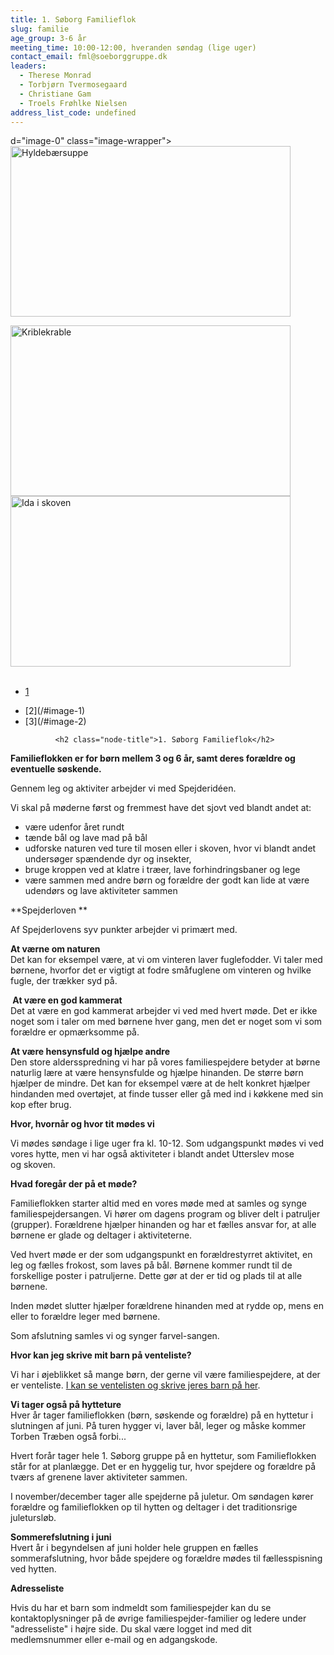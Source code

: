 ```yaml
---
title: 1. Søborg Familieflok
slug: familie
age_group: 3-6 år
meeting_time: 10:00-12:00, hveranden søndag (lige uger)
contact_email: fml@soeborggruppe.dk
leaders:
  - Therese Monrad
  - Torbjørn Tvermosegaard
  - Christiane Gam
  - Troels Frøhlke Nielsen
address_list_code: undefined
---
```

d="image-0" class="image-wrapper"><img src="http://soeborggruppe.dk/sites/soeborg.gruppe.dds.dk/files/imagecache/article-primary-picture/images/2014-08-31%2010.15.05_resized.jpg" alt="Hyldebærsuppe" title="" width="448" height="273" class="imagecache imagecache-article-primary-picture"/></div><div id="image-1" class="image-wrapper"><img src="http://soeborggruppe.dk/sites/soeborg.gruppe.dds.dk/files/imagecache/article-primary-picture/images/2014-08-31%2010.40.27_resized.jpg" alt="Kriblekrable" title="" width="448" height="273" class="imagecache imagecache-article-primary-picture"/></div><div id="image-2" class="image-wrapper"><img src="http://soeborggruppe.dk/sites/soeborg.gruppe.dds.dk/files/imagecache/article-primary-picture/images/ida%20i%20skoven.jpg" alt="Ida i skoven" title="" width="448" height="273" class="imagecache imagecache-article-primary-picture"/></div>              
              <div class="item-list"><ul id="primary-pictures-nav" class="pager"><li class="first">[1](/#image-0)</li>
<li>[2](/#image-1)</li>
<li class="last">[3](/#image-2)</li>
</ul></div>           </div>         
                    
              
              <h2 class="node-title">1. Søborg Familieflok</h2>
            
                  
      
      

**Familieflokken er&nbsp;for børn mellem 3 og 6 år, samt deres forældre og eventuelle søskende.**

Gennem leg og aktiviter arbejder vi med Spejderidéen.

Vi skal på møderne først og fremmest have det sjovt ved blandt andet at:

<ul><li>være udenfor året rundt</li><li>tænde bål og lave mad på bål</li><li>udforske naturen ved ture til mosen eller i skoven, hvor vi blandt andet undersøger spændende dyr og insekter,</li><li>bruge kroppen ved at klatre i træer, lave forhindringsbaner og lege</li><li>være sammen med andre børn og forældre der godt kan lide at være udendørs og lave aktiviteter sammen</li></ul>

**Spejderloven **

Af Spejderlovens syv punkter arbejder vi primært med.

<strong>At værne om naturen<br /></strong>Det kan for eksempel være, at vi om vinteren laver fuglefodder. Vi taler med børnene, hvorfor det er vigtigt at fodre småfuglene om vinteren&nbsp;og hvilke fugle, der trækker syd på.

**&nbsp;At være en god kammerat**<br />Det at være en god kammerat arbejder vi ved med hvert møde. Det er ikke noget som i taler om med børnene hver gang, men det er noget som vi som forældre er opmærksomme på.

<strong>At være hensynsfuld og hjælpe andre<br /></strong>Den store aldersspredning vi har på vores familiespejdere betyder at børne naturlig lære at være hensynsfulde og hjælpe hinanden. De større børn hjælper de mindre. Det kan for eksempel være at de helt konkret hjælper hindanden med overtøjet, at finde tusser eller gå med ind i køkkene med sin kop efter brug.

**Hvor, hvornår og hvor tit&nbsp;mødes vi**

Vi mødes søndage i lige uger fra kl. 10-12. Som udgangspunkt mødes vi ved vores hytte, men vi har også aktiviteter i blandt andet Utterslev mose og&nbsp;skoven.

**Hvad foregår der på et møde?**

Familieflokken starter altid med en vores møde med at samles og synge familiespejdersangen. Vi hører om dagens program&nbsp;og bliver delt i patruljer (grupper). Forældrene hjælper hinanden og har et fælles ansvar for, at alle børnene er glade og deltager i aktiviteterne.

Ved hvert møde er der som udgangspunkt en forældrestyrret aktivitet, en leg og fælles frokost, som laves på bål. Børnene kommer rundt til de forskellige poster i patruljerne. Dette gør at der er tid og plads til at alle børnene.

Inden mødet slutter&nbsp;hjælper forældrene hinanden med at rydde op, mens en eller to forældre leger med børnene.

Som afslutning samles vi og synger farvel-sangen.

**Hvor kan jeg skrive mit barn på venteliste?**

Vi har i øjeblikket så mange børn, der gerne vil være familiespejdere, at der er venteliste.&nbsp;[I kan se ventelisten og skrive jeres barn på her](venteliste).

<strong>Vi tager også på hytteture<br /></strong>Hver år tager familieflokken (børn, søskende og forældre) på en hyttetur i slutningen af juni. På turen hygger vi, laver bål, leger og måske kommer Torben Træben også forbi...

Hvert forår tager hele 1. Søborg gruppe på en hyttetur, som Familieflokken står for at planlægge. Det er en hyggelig tur, hvor spejdere og forældre på tværs af grenene laver aktiviteter sammen.

I november/december&nbsp;tager alle spejderne på juletur. Om&nbsp;søndagen kører forældre og&nbsp;familieflokken op til hytten og deltager i det traditionsrige juletursløb.

<strong>Sommerefslutning i juni<br /></strong>Hvert år i begyndelsen af juni holder hele gruppen en fælles sommerafslutning, hvor både spejdere og forældre mødes til fællesspisning ved hytten.

**Adresseliste**

Hvis du har et barn som indmeldt som familiespejder kan du se kontaktoplysninger på de øvrige familiespejder-familier og ledere&nbsp;under "adresseliste" i højre side.&nbsp;Du&nbsp;skal være logget&nbsp;ind med dit medlemsnummer eller e-mail og en adgangskode.